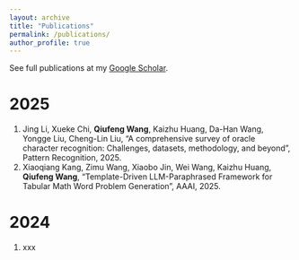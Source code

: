 ```yaml
---
layout: archive
title: "Publications"
permalink: /publications/
author_profile: true
---
```


See full publications at my [Google Scholar](https://scholar.google.com/citations?user=qj66yXAAAAAJ&hl=en).


<!-- # Preprint -->

# 2025
1. Jing Li, Xueke Chi, **Qiufeng Wang**, Kaizhu Huang, Da-Han Wang, Yongge Liu, Cheng-Lin Liu, “A comprehensive survey of oracle character recognition: Challenges, datasets, methodology, and beyond”, Pattern Recognition, 2025.
2. Xiaoqiang Kang, Zimu Wang, Xiaobo Jin, Wei Wang, Kaizhu Huang, **Qiufeng Wang**, “Template-Driven LLM-Paraphrased Framework for Tabular Math Word Problem Generation”, AAAI, 2025.



# 2024
1. xxx
